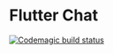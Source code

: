 # Flutter Chat
[![Codemagic build status](https://api.codemagic.io/apps/5e9fccbf3f4ffd1433a2796a/5e9fccbf3f4ffd1433a27969/status_badge.svg)](https://codemagic.io/apps/5e9fccbf3f4ffd1433a2796a/5e9fccbf3f4ffd1433a27969/latest_build)

